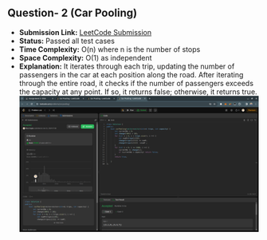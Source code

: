 ## Question- 2 (Car Pooling)

- **Submission Link:** [LeetCode Submission](https://leetcode.com/problems/car-pooling/submissions/1161560445)
- **Status:** Passed all test cases
- **Time Complexity:** O(n) where n is the number of stops
- **Space Complexity:** O(1) as independent
- **Explanation:** It iterates through each trip, updating the number of passengers in the car at each position along the road. After iterating through the entire road, it checks if the number of passengers exceeds the capacity at any point. If so, it returns false; otherwise, it returns true.
  ![Submission Photo](image.png)
